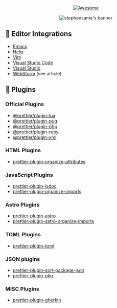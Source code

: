 <div align="center">

[![Awesome](https://awesome.re/badge.svg)](https://awesome.re)

<picture>
 <source srcset="https://raw.githubusercontent.com/prettier/prettier-logo/refs/heads/master/images/prettier-banner-light.png" media="(prefers-color-scheme: light)"/>
 <source srcset="https://raw.githubusercontent.com/prettier/prettier-logo/refs/heads/master/images/prettier-banner-dark.png" media="(prefers-color-scheme: dark)"/>
 <img src="https://raw.githubusercontent.com/prettier/prettier-logo/refs/heads/master/images/prettier-banner-dark.png" alt="stephansama's banner" />
</picture>

</div>

## 🔌 Editor Integrations

- [Emacs](https://github.com/prettier/prettier-emacs)
- [Helix](https://prettier.io/docs/editors#helix)
- [Vim](https://github.com/prettier/vim-prettier)
- [Visual Studio Code](https://github.com/prettier/prettier-vscode)
- [Visual Studio](https://github.com/madskristensen/JavaScriptPrettier)
- [WebStorm](https://prettier.io/docs/webstorm) (see article)

## 🧩 Plugins

### Official Plugins

- [@prettier/plugin-lua](https://www.npmjs.com/package/@prettier/plugin-lua)
- [@prettier/plugin-pug](https://www.npmjs.com/package/@prettier/plugin-pug)
- [@prettier/plugin-php](https://www.npmjs.com/package/@prettier/plugin-php)
- [@prettier/plugin-ruby](https://www.npmjs.com/package/@prettier/plugin-ruby)
- [@prettier/plugin-xml](https://www.npmjs.com/package/@prettier/plugin-xml)

### HTML Plugins

- [prettier-plugin-organize-attributes](https://www.npmjs.com/package/prettier-plugin-organize-attributes)

### JavaScript Plugins

- [prettier-plugin-jsdoc](https://www.npmjs.com/package/prettier-plugin-jsdoc)
- [prettier-plugin-organize-imports](https://www.npmjs.com/package/prettier-plugin-organize-imports)

### Astro Plugins

- [prettier-plugin-astro](https://www.npmjs.com/package/prettier-plugin-astro)
- [prettier-plugin-astro-organize-imports](https://www.npmjs.com/package/prettier-plugin-astro-organize-imports)

### TOML Plugins

- [prettier-plugin-toml](https://www.npmjs.com/package/prettier-plugin-toml)

### JSON plugins

- [prettier-plugin-sort-package-json](https://www.npmjs.com/package/prettier-plugin-sort-package-json)
- [prettier-plugin-pkg](https://www.npmjs.com/package/prettier-plugin-pkg)

### MISC Plugins

- [prettier-plugin-gherkin](https://www.npmjs.com/package/prettier-plugin-gherkin)
